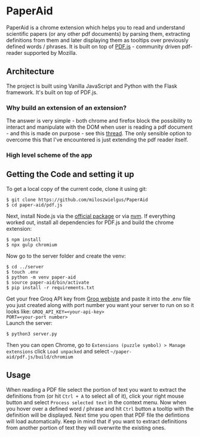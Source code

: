 # PaperAid

PaperAid is a chrome extension which helps you to read and understand scientific papers (or any other pdf documents) by parsing them, extracting definitions from them and later displaying them as tooltips over previously defined words / phrases. It is built on top of [PDF.js](https://mozilla.github.io/pdf.js/) - community driven pdf-reader supported by Mozilla.

## Architecture 

The project is built using Vanilla JavaScript and Python with the Flask framework. It's built on top of PDF.js. 

### Why build an extension of an extension? 
The answer is very simple - both chrome and firefox block the possibility to interact and manipulate with the DOM when user is reading a pdf document - and this is made on purpose - see this [thread](https://bugzilla.mozilla.org/show_bug.cgi?id=1454760). The only sensible option to overcome this that I've encountered is just extending the pdf reader itself. 

### High level scheme of the app



## Getting the Code and setting it up

To get a local copy of the current code, clone it using git:

    $ git clone https://github.com/miloszwielgus/PaperAid
    $ cd paper-aid/pdf.js

Next, install Node.js via the [official package](https://nodejs.org) or via
[nvm](https://github.com/creationix/nvm). If everything worked out, install
all dependencies for PDF.js and build the chrome extension:

    $ npm install
    $ npx gulp chromium

Now go to the server folder and create the venv:

    $ cd ../server
    $ touch .env
    $ python -m venv paper-aid
    $ source paper-aid/bin/activate
    $ pip install -r requirements.txt

Get your free Groq API key from [Groq webiste](https://console.groq.com/keys) and paste it into the .env file you just created along with port number you want your server to run on so it looks like:
`GROQ_API_KEY=<your-api-key>`  
`PORT=<your-port number>`  
Launch the server:

    $ python3 server.py

Then you can open Chrome, go to `Extensions (puzzle symbol) > Manage extensions` click `Load unpacked` and select `~/paper-aid/pdf.js/build/chromium`


## Usage
When reading a PDF file select the portion of text you want to extract the definitions from (or hit `Ctrl + A` to select all of it), click your right mouse button and select `Process selected text` in the context menu. Now when you hover over a defined word / phrase and hit `Ctrl` button a tooltip with the definition will be displayed. 
Next time you open that PDF file the defintions will load automatically. Keep in mind that if you want to extract definitions from another portion of text they will overwrite the existing ones.
